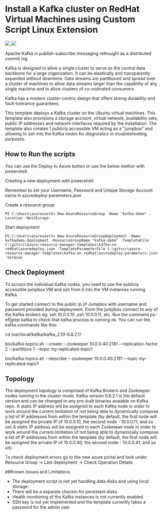 # Install a Kafka cluster on RedHat Virtual Machines using Custom Script Linux Extension

<a href="https://portal.azure.com/#create/Microsoft.Template/uri/https%3A%2F%2Fraw.githubusercontent.com%2FSaschaDittmann%2Fazure-resource-manager-templates%2Fmaster%2Fkafka-on-redhat%2Fazuredeploy.json" target="_blank">
    <img src="http://azuredeploy.net/deploybutton.png"/>
</a>
<a href="http://armviz.io/#/?load=https%3A%2F%2Fraw.githubusercontent.com%2FSaschaDittmann%2Fazure-resource-manager-templates%2Fmaster%2Fkafka-on-redhat%2Fazuredeploy.json" target="_blank">
    <img src="http://armviz.io/visualizebutton.png"/>
</a>

Apache Kafka is publish-subscribe messaging rethought as a distributed commit log.

Kafka is designed to allow a single cluster to serve as the central data backbone for a large organization. It can be elastically and transparently expanded without downtime. Data streams are partitioned and spread over a cluster of machines to allow data streams larger than the capability of any single machine and to allow clusters of co-ordinated consumers

Kafka has a modern cluster-centric design that offers strong durability and fault-tolerance guarantees.

This template deploys a Kafka cluster on the Ubuntu virtual machines. This template also provisions a storage account, virtual network, availability sets, public IP addresses and network interfaces required by the installation.
The template also creates 1 publicly accessible VM acting as a "jumpbox" and allowing to ssh into the Kafka nodes for diagnostics or troubleshooting purposes.

How to Run the scripts
----------------------

You can use the Deploy to Azure button or use the below methor with powershell

Creating a new deployment with powershell:

Remember to set your Username, Password and Unique Storage Account name in azuredeploy-parameters.json

Create a resource group:

    PS C:\Users\azureuser1> New-AzureResourceGroup -Name "kafka-demo" -Location 'WestEurope'

Start deployment

    PS C:\Users\azureuser1> New-AzureResourceGroupDeployment -Name kafkademo-deployment -ResourceGroupName "kafka-demo" -TemplateFile C:\gitsrc\azure-resource-manager-templates\kafka-on-redhat\azuredeploy.json -TemplateParameterFile C:\gitsrc\azure-resource-manager-templates\kafka-on-redhat\azuredeploy-parameters.json -Verbose
    
Check Deployment
----------------

To access the individual Kafka nodes, you need to use the publicly accessible jumpbox VM and ssh from it into the VM instances running Kafka.

To get started connect to the public ip of Jumpbox with username and password provided during deployment.
From the jumpbox connect to any of the Kafka brokers eg: ssh 10.0.0.10 ,ssh 10.0.0.11, etc.
Run the command ps-ef|grep kafka to check that kafka process is running ok.
You can run the kafka commands like this:

cd /usr/local/kafka/kafka_2.10-0.8.2.1/

bin/kafka-topics.sh --create --zookeeper 10.0.0.40:2181  --replication-factor 2 --partitions 1 --topic my-replicated-topic1

bin/kafka-topics.sh --describe --zookeeper 10.0.0.40:2181  --topic my-replicated-topic1

Topology
--------

The deployment topology is comprised of Kafka Brokers and Zookeeper nodes running in the cluster mode.
Kafka version 0.8.2.1 is the default version and can be changed to any pre-built binaries avaiable on Kafka repo.
A static IP address will be assigned to each Kafka node in order to work around the current limitation of not being able to dynamically compose a list of IP addresses from within the template (by default, the first node will be assigned the private IP of 10.0.0.10, the second node - 10.0.0.11, and so on)
A static IP address will be assigned to each Zookeeper node in order to work around the current limitation of not being able to dynamically compose a list of IP addresses from within the template (by default, the first node will be assigned the private IP of 10.0.0.40, the second node - 10.0.0.41, and so on)

To check deployment errors go to the new azure portal and look under Resource Group -> Last deployment -> Check Operation Details

##Known Issues and Limitations
- The deployment script is not yet handling data disks and using local storage.
- There will be a separate checkin for persistant disks.
- Health monitoring of the Kafka instances is not currently enabled
- SSH key is not yet implemented and the template currently takes a password for the admin user
